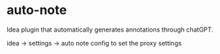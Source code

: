 # auto-note
Idea plugin that automatically generates annotations through chatGPT.

idea -> settings -> auto note config to set the proxy settings
